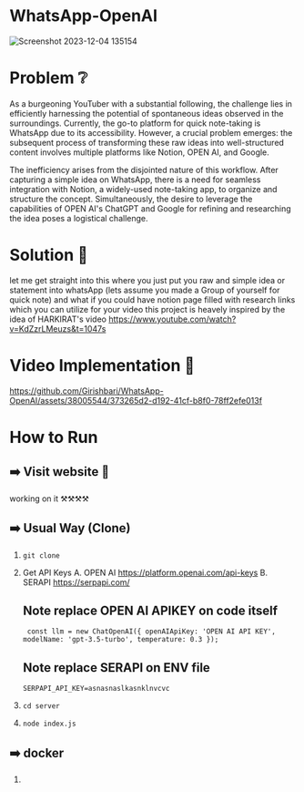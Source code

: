 # WhatsApp-OpenAI

![Screenshot 2023-12-04 135154](https://github.com/Girishbari/WhatsApp-OpenAI/assets/38005544/c4f75236-5d22-46ae-b3a9-6c1d11d225de)


# Problem ❔
As a burgeoning YouTuber with a substantial following, the challenge lies in efficiently harnessing the potential of spontaneous ideas observed in the surroundings. Currently, the go-to platform for quick note-taking is WhatsApp due to its accessibility. However, a crucial problem emerges: the subsequent process of transforming these raw ideas into well-structured content involves multiple platforms like Notion, OPEN AI, and Google.

The inefficiency arises from the disjointed nature of this workflow. After capturing a simple idea on WhatsApp, there is a need for seamless integration with Notion, a widely-used note-taking app, to organize and structure the concept. Simultaneously, the desire to leverage the capabilities of OPEN AI's ChatGPT and Google for refining and researching the idea poses a logistical challenge.


# Solution 🤔

let me get straight into this where you just put you raw and simple idea or statement into whatsApp (lets assume you made a Group of yourself for quick note) and what if you could have notion page filled with research links which you can utilize for your video
this project is heavely inspired by the idea of HARKIRAT's video https://www.youtube.com/watch?v=KdZzrLMeuzs&t=1047s


# Video Implementation 📼 

https://github.com/Girishbari/WhatsApp-OpenAI/assets/38005544/373265d2-d192-41cf-b8f0-78ff2efe013f


# How to Run

## ➡️ Visit website 🔗

working on it ⚒️⚒️⚒️⚒️

## ➡️ Usual Way (Clone) <br />

1.  `git clone `
2.  Get API Keys
    A. OPEN AI https://platform.openai.com/api-keys
    B. SERAPI https://serpapi.com/

    ## Note replace  OPEN AI APIKEY on code itself
    ``` const llm = new ChatOpenAI({ openAIApiKey: 'OPEN AI API KEY', modelName: 'gpt-3.5-turbo', temperature: 0.3 });```
    ## Note replace SERAPI on ENV file
    ``` SERPAPI_API_KEY=asnasnaslkasnklnvcvc ```
3. `cd server`
4. `node index.js`

## ➡️ docker <br />
   1.  
